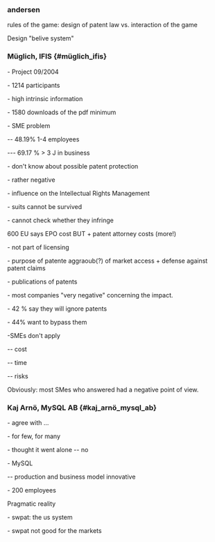 ### andersen

rules of the game: design of patent law vs. interaction of the game

Design \"belive system\"

### Müglich, IFIS {#müglich_ifis}

\- Project 09/2004

\- 1214 participants

\- high intrinsic information

\- 1580 downloads of the pdf minimum

\- SME problem

\-- 48.19% 1-4 employees

\-\-- 69.17 % \> 3 J in business

\- don\'t know about possible patent protection

\- rather negative

\- influence on the Intellectual Rights Management

\- suits cannot be survived

\- cannot check whether they infringe

600 EU says EPO cost BUT + patent attorney costs (more!)

\- not part of licensing

\- purpose of patente aggraoub(?) of market access + defense against
patent claims

\- publications of patents

\- most companies \"very negative\" concerning the impact.

\- 42 % say they will ignore patents

\- 44% want to bypass them

-SMEs don\'t apply

\-- cost

\-- time

\-- risks

Obviously: most SMes who answered had a negative point of view.

### Kaj Arnö, MySQL AB {#kaj_arnö_mysql_ab}

\- agree with \...

\- for few, for many

\- thought it went alone \-- no

\- MySQL

\-- production and business model innovative

\- 200 employees

Pragmatic reality

\- swpat: the us system

\- swpat not good for the markets
